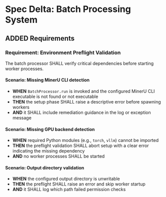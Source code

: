 # Spec Delta: Batch Processing System

## ADDED Requirements

### Requirement: Environment Preflight Validation

The batch processor SHALL verify critical dependencies before starting worker processes.

#### Scenario: Missing MinerU CLI detection

- **WHEN** `BatchProcessor.run` is invoked and the configured MinerU CLI executable is not found or not executable
- **THEN** the setup phase SHALL raise a descriptive error before spawning workers
- **AND** it SHALL include remediation guidance in the log or exception message

#### Scenario: Missing GPU backend detection

- **WHEN** required Python modules (e.g., `torch`, `vllm`) cannot be imported
- **THEN** the preflight validation SHALL abort setup with a clear error indicating the missing dependency
- **AND** no worker processes SHALL be started

#### Scenario: Output directory validation

- **WHEN** the configured output directory is unwritable
- **THEN** the preflight SHALL raise an error and skip worker startup
- **AND** it SHALL log which path failed permission checks
